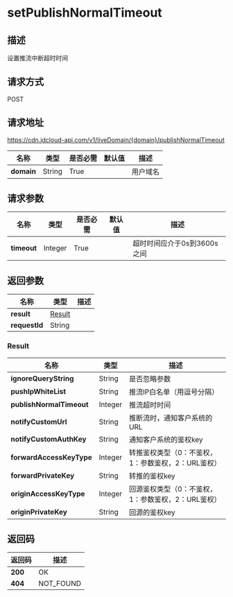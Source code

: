 # setPublishNormalTimeout


## 描述
设置推流中断超时时间

## 请求方式
POST

## 请求地址
https://cdn.jdcloud-api.com/v1/liveDomain/{domain}/publishNormalTimeout

|名称|类型|是否必需|默认值|描述|
|---|---|---|---|---|
|**domain**|String|True| |用户域名|

## 请求参数
|名称|类型|是否必需|默认值|描述|
|---|---|---|---|---|
|**timeout**|Integer|True| |超时时间应介于0s到3600s之间|


## 返回参数
|名称|类型|描述|
|---|---|---|
|**result**|[Result](#result)| |
|**requestId**|String| |

### <div id="Result">Result</div>
|名称|类型|描述|
|---|---|---|
|**ignoreQueryString**|String|是否忽略参数|
|**pushIpWhiteList**|String|推流IP白名单（用逗号分隔）|
|**publishNormalTimeout**|Integer|推流超时时间|
|**notifyCustomUrl**|String|推断流时，通知客户系统的URL|
|**notifyCustomAuthKey**|String|通知客户系统的鉴权key|
|**forwardAccessKeyType**|Integer|转推鉴权类型（0：不鉴权，1：参数鉴权，2：URL鉴权）|
|**forwardPrivateKey**|String|转推的鉴权key|
|**originAccessKeyType**|Integer|回源鉴权类型（0：不鉴权，1：参数鉴权，2：URL鉴权）|
|**originPrivateKey**|String|回源的鉴权key|

## 返回码
|返回码|描述|
|---|---|
|**200**|OK|
|**404**|NOT_FOUND|
